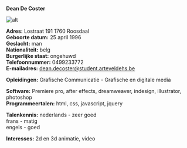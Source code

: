 <strong>Dean De Coster</strong>

![alt](C:\Users\DeanDeCoster\Pictures\dean.jpg)

<strong>Adres:</strong> Lostraat 191 1760 Roosdaal</br>
<strong>Geboorte datum:</strong> 25 april 1996</br>
<strong>Geslacht:</strong> man</br>
<strong>Nationaliteit:</strong> belg</br>
<strong>Burgerlijke staat:</strong> ongehuwd</br>
<strong>Telefoonnummer:</strong> 0499233772</br>
<strong>E-mailadres:</strong> dean.decoster@student.arteveldehs.be

<strong>Opleidingen:</strong> Grafische Communicatie - Grafische en digitale media

<strong>Software:</strong> Premiere pro, after effects, dreamweaver, indesign, illustrator, photoshop</br>
<strong>Programmeertalen:</strong> html, css, javascript, jquery

<strong>Talenkennis:</strong> nederlands - zeer goed</br>
            frans - matig</br>
            engels - goed

<strong>Interesses:</strong> 2d en 3d animatie, video